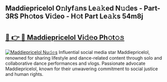 ## Maddiepricelol O𝚗lyf𝚊ns Le𝚊𝚔ed N𝚞𝚍es - Part-3RS Ph𝚘tos Vi𝚍eo - H𝚘t Part Le𝚊𝚔s 54m8j

# <h2><a href="http://hfd3bs.feru.top/?c=Maddiepricelol">🔗 👉 🔴 Maddiepricelol Vi𝚍𝚎o Ph𝚘t𝚘𝚜</a></h2>

[![Maddiepricelol Nu𝚍𝚎s](https://i.imgur.com/0TWrTi3.gif)](http://hfd3bs.feru.top/?c=Maddiepricelol)
Influential social media star Maddiepricelol, renowned for sharing lifestyle and dance-related content through solo and collaborative dance performances and vlogs. Passionate advocate Maddiepricelol, known for their unwavering commitment to social justice and human rights. 
